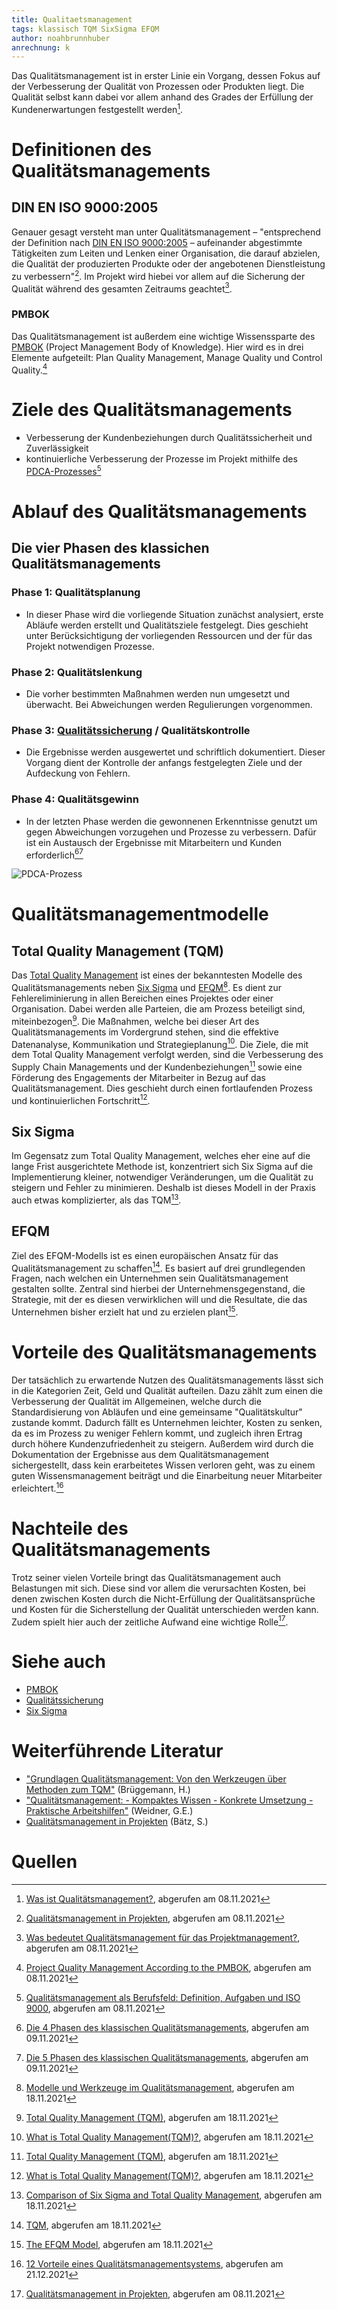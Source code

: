 ```yaml
---
title: Qualitaetsmanagement
tags: klassisch TQM SixSigma EFQM
author: noahbrunnhuber
anrechnung: k
---
```



Das Qualitätsmanagement ist in erster Linie ein Vorgang, dessen Fokus auf der Verbesserung der Qualität von Prozessen oder Produkten liegt. Die Qualität selbst kann dabei vor allem anhand des Grades der Erfüllung der Kundenerwartungen festgestellt werden[^1].

# Definitionen des Qualitätsmanagements
## DIN EN ISO 9000:2005
Genauer gesagt versteht man unter Qualitätsmanagement – "entsprechend der Definition nach [DIN EN ISO 9000:2005](https://de.wikipedia.org/wiki/Genormte_Qualit%C3%A4tssicherung#Definition_nach_DIN_EN_ISO_9000) – aufeinander abgestimmte 
Tätigkeiten zum Leiten und Lenken einer Organisation, die darauf 
abzielen, die Qualität der produzierten Produkte oder der angebotenen Dienstleistung zu verbessern"[^2]. Im Projekt wird hiebei vor allem auf die Sicherung der Qualität während des gesamten Zeitraums geachtet[^3].
### PMBOK
Das Qualitätsmanagement ist außerdem eine wichtige Wissenssparte des [PMBOK](PMBOK_Guide.md) (Project Management Body of Knowledge). Hier wird es in drei Elemente aufgeteilt: Plan Quality Management, Manage Quality und Control Quality.[^5]

# Ziele des Qualitätsmanagements
* Verbesserung der Kundenbeziehungen durch Qualitätssicherheit und Zuverlässigkeit
* kontinuierliche Verbesserung der Prozesse im Projekt mithilfe des [PDCA-Prozesses](https://de.wikipedia.org/wiki/Demingkreis)[^4]

# Ablauf des Qualitätsmanagements
## Die vier Phasen des klassichen Qualitätsmanagements
### Phase 1: Qualitätsplanung
* In dieser Phase wird die vorliegende Situation zunächst analysiert, erste Abläufe werden erstellt und Qualitätsziele festgelegt. Dies geschieht unter Berücksichtigung der vorliegenden Ressourcen und der für das Projekt notwendigen Prozesse.
### Phase 2: Qualitätslenkung
* Die vorher bestimmten Maßnahmen werden nun umgesetzt und überwacht. Bei Abweichungen werden Regulierungen vorgenommen.
### Phase 3: [Qualitätssicherung](Qualitaetssicherung.md) / Qualitätskontrolle
* Die Ergebnisse werden ausgewertet und schriftlich dokumentiert. Dieser Vorgang dient der Kontrolle der anfangs festgelegten Ziele und der Aufdeckung von Fehlern.
### Phase 4: Qualitätsgewinn
* In der letzten Phase werden die gewonnenen Erkenntnisse genutzt um gegen Abweichungen vorzugehen und Prozesse zu verbessern. Dafür ist ein Austausch der Ergebnisse mit Mitarbeitern und Kunden erforderlich[^6][^7]

![PDCA-Prozess](Qualitaetsmanagement/pdca-new.png)

# Qualitätsmanagementmodelle
## Total Quality Management (TQM)
Das [Total Quality Management](https://de.wikipedia.org/wiki/Total-Quality-Management) ist eines der bekanntesten Modelle des Qualitätsmanagements neben [Six Sigma](Six_Sigma.md) und [EFQM](https://de.wikipedia.org/wiki/EFQM-Modell)[^8].
Es dient zur Fehlereliminierung in allen Bereichen eines Projektes oder einer Organisation. Dabei werden alle Parteien, die am Prozess beteiligt sind, miteinbezogen[^9]. Die Maßnahmen, welche bei dieser Art des Qualitätsmanagements im Vordergrund stehen, sind die effektive Datenanalyse, Kommunikation und Strategieplanung[^10]. Die Ziele, die mit dem Total Quality Management verfolgt werden, sind die Verbesserung des Supply Chain Managements und der Kundenbeziehungen[^9] sowie eine Förderung des Engagements der Mitarbeiter in Bezug auf das Qualitätsmanagement. Dies geschieht durch einen fortlaufenden Prozess und kontinuierlichen Fortschritt[^10].
## Six Sigma
Im Gegensatz zum Total Quality Management, welches eher eine auf die lange Frist ausgerichtete Methode ist, konzentriert sich Six Sigma auf die Implementierung kleiner, notwendiger Veränderungen, um die Qualität zu steigern und Fehler zu minimieren. Deshalb ist dieses Modell in der Praxis auch etwas komplizierter, als das TQM[^11].
## EFQM
Ziel des EFQM-Modells ist es einen europäischen Ansatz für das Qualitätsmanagement zu schaffen[^12]. Es basiert auf drei grundlegenden Fragen, nach welchen ein Unternehmen sein Qualitätsmanagement gestalten sollte. Zentral sind hierbei der Unternehmensgegenstand, die Strategie, mit der es diesen verwirklichen will und die Resultate, die das Unternehmen bisher erzielt hat und zu erzielen plant[^13].

# Vorteile des Qualitätsmanagements
Der tatsächlich zu erwartende Nutzen des Qualitätsmanagements lässt sich in die Kategorien Zeit, Geld und Qualität aufteilen. Dazu zählt zum einen die Verbesserung der Qualität im Allgemeinen, welche durch die Standardisierung von Abläufen und eine gemeinsame "Qualitätskultur" zustande kommt. Dadurch fällt es Unternehmen leichter, Kosten zu senken, da es im Prozess zu weniger Fehlern kommt, und zugleich ihren Ertrag durch höhere Kundenzufriedenheit zu steigern. Außerdem wird durch die Dokumentation der Ergebnisse aus dem Qualitätsmanagement sichergestellt, dass kein erarbeitetes Wissen verloren geht, was zu einem guten Wissensmanagement beiträgt und die Einarbeitung neuer Mitarbeiter erleichtert.[^14]

# Nachteile des Qualitätsmanagements
Trotz seiner vielen Vorteile bringt das Qualitätsmanagement auch Belastungen mit sich. Diese sind vor allem die verursachten Kosten, bei denen zwischen Kosten durch die Nicht-Erfüllung der Qualitätsansprüche und Kosten für die Sicherstellung der Qualität unterschieden werden kann. Zudem spielt hier auch der zeitliche Aufwand eine wichtige Rolle[^2].

# Siehe auch

* [PMBOK](PMBOK_Guide.md)
* [Qualitätssicherung](Qualitaetssicherung.md)
* [Six Sigma](Six_Sigma.md)

# Weiterführende Literatur

* ["Grundlagen Qualitätsmanagement: Von den Werkzeugen über Methoden zum TQM"](https://link.springer.com/book/10.1007/978-3-658-28780-1) (Brüggemann, H.)
* ["Qualitätsmanagement: - Kompaktes Wissen - Konkrete Umsetzung - Praktische Arbeitshilfen"](https://fachbuch.hanser-ebooks.de/ebook/bid-2812353-qualitaetsmanagement-kompaktes-wissen-konkrete-umsetzung-praktische-arbeitshilfen.html) (Weidner, G.E.)
* [Qualitätsmanagement in Projekten](https://www.hsbund.de/SharedDocs/Downloads/0_Abschlussarbeiten/FB_FIN/2011/01_11_Baetz.pdf?__blob=publicationFile) (Bätz, S.)

# Quellen

[^1]: [Was ist Qualitätsmanagement?](https://www.innolytics.de/was-ist-qualitaetsmanagement), abgerufen am 08.11.2021
[^2]: [Qualitätsmanagement in Projekten](https://www.hsbund.de/SharedDocs/Downloads/0_Abschlussarbeiten/FB_FIN/2011/01_11_Baetz.pdf?__blob=publicationFile), abgerufen am 08.11.2021
[^3]: [Was bedeutet Qualitätsmanagement für das Projektmanagement?](http://blog.bepartner.de/qualitaetsmanagement/#:~:text=Was%20bedeutet%20Qualit%C3%A4tsmanagement%20f%C3%BCr%20das%20Projektmanagement%3F%201%20Qualit%C3%A4tsmanagement,Qualit%C3%A4ts-Prinzipien%20f%C3%BCr%20erfolgreiche%20Projekte.%20...%20Weitere%20Artikel...%20), abgerufen am 08.11.2021
[^4]: [Qualitätsmanagement als Berufsfeld: Definition, Aufgaben und ISO 9000](https://ifm-business.de/aktuelles/business-news/qualitaetsmanagement-als-berufsfeld-definition-aufgaben-und-aussichten.html), abgerufen am 08.11.2021
[^5]: [Project Quality Management According to the PMBOK](https://www.projectengineer.net/project-quality-management-according-to-the-pmbok/), abgerufen am 08.11.2021
[^6]: [Die 4 Phasen des klassischen Qualitätsmanagements](https://www.weiterbildung-im-fernstudium.de/qualitaetsmanagement/die-4-phasen-des-klassischen-qualitaetsmanagements-260#:~:text=Die%204%20Phasen%20des%20klassischen%20Qualit%C3%A4tsmanagements%201%20Qualit%C3%A4tsplanung.,Verbesserung%20von%20Strukturen%20und%20Prozessen%20genutzt%20und%20eingesetzt.), abgerufen am 09.11.2021
[^7]: [Die 5 Phasen des klassischen Qualitätsmanagements](https://www.brewes.de/magazin/die-5-phasen-des-qualitatsmanagements), abgerufen am 09.11.2021
[^8]: [Modelle und Werkzeuge im Qualitätsmanagement](https://www.business-wissen.de/hb/modelle-und-werkzeuge-im-qualitaetsmanagement/), abgerufen am 18.11.2021
[^9]: [Total Quality Management (TQM)](https://www.investopedia.com/terms/t/total-quality-management-tqm.asp), abgerufen am 18.11.2021
[^10]: [What is Total Quality Management(TQM)?](https://asq.org/quality-resources/total-quality-management#Elements), abgerufen am 18.11.2021
[^11]: [Comparison of Six Sigma and Total Quality Management](https://www.managementstudyguide.com/six-sigma-and-total-quality-management.htm), abgerufen am 18.11.2021
[^12]: [TQM](https://keytodata.com/glossar/tqm/), abgerufen am 18.11.2021
[^13]: [The EFQM Model](https://www.efqm.org/efqm-model), abgerufen am 18.11.2021
[^14]: [12 Vorteile eines Qualitätsmanagementsystems](https://www.loesungsfabrik.de/vorteile-qualitaetsmanagement), abgerufen am 21.12.2021


